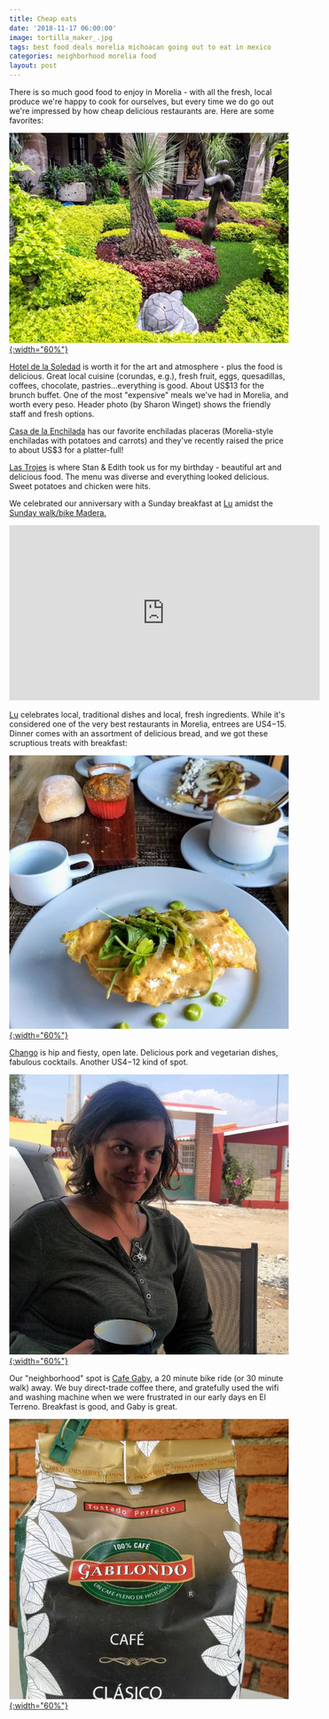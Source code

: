 ```yaml
---
title: Cheap eats
date: '2018-11-17 06:00:00'
image: tortilla_maker_.jpg
tags: best food deals morelia michoacan going out to eat in mexico
categories: neighborhood morelia food
layout: post
---
```


There is so much good food to enjoy in Morelia - with all the fresh, local produce we're happy to cook for ourselves, but every time we do go out we're impressed by how cheap delicious restaurants are. Here are some favorites:

[![](/images/hotel_de_la_soledad_.jpg){:width="60%"}](/images/hotel_de_la_soledad.jpg)

[Hotel de la Soledad](https://www.tripadvisor.com/Hotel_Review-g152771-d153649-Reviews-Hotel_de_la_Soledad-Morelia_Central_Mexico_and_Gulf_Coast.html) is worth it for the art and atmosphere - plus the food is delicious. Great local cuisine (corundas, e.g.), fresh fruit, eggs, quesadillas, coffees, chocolate, pastries...everything is good. About US$13 for the brunch buffet. One of the most "expensive" meals we've had in Morelia, and worth every peso.  Header photo (by Sharon Winget) shows the friendly staff and fresh options.



[Casa de la Enchilada](http://michoacan.travel/es/restaurantes/la-casa-de-la-enchilada.html) has our favorite enchiladas placeras (Morelia-style enchiladas with potatoes and carrots) and they've recently raised the price to about US$3 for a platter-full!



[Las Trojes](https://www.tripadvisor.com/Restaurant_Review-g152771-d967956-Reviews-Las_Trojes-Morelia_Central_Mexico_and_Gulf_Coast.html) is where Stan & Edith took us for my birthday - beautiful art and delicious food. The menu was diverse and everything looked delicious. Sweet potatoes and chicken were hits.



We celebrated our anniversary with a Sunday breakfast at [Lu]((https://www.tripadvisor.com/Restaurant_Review-g152771-d2078188-Reviews-Lu-Morelia_Central_Mexico_and_Gulf_Coast.html)) amidst the [Sunday walk/bike Madera.](https://reverdecer.annalisagross.com/2018/07/21/feliz-aniversario/)

<iframe width="560" height="315" src="https://www.youtube-nocookie.com/embed/pSOsD1T7wmg" frameborder="0" allow="accelerometer; autoplay; encrypted-media; gyroscope; picture-in-picture" allowfullscreen></iframe>

[Lu](https://www.tripadvisor.com/Restaurant_Review-g152771-d2078188-Reviews-Lu-Morelia_Central_Mexico_and_Gulf_Coast.html) celebrates local, traditional dishes and local, fresh ingredients. While it's considered one of the very best restaurants in Morelia, entrees are US$4-$15. Dinner comes with an assortment of delicious bread, and we got these scruptious treats with breakfast:

[![](/images/breakfast_lu_.jpg){:width="60%"}](/images/breakfast_lu.jpg)



[Chango](https://www.tripadvisor.com/Restaurant_Review-g152771-d3833208-Reviews-Chango_Restaurante-Morelia_Central_Mexico_and_Gulf_Coast.html) is hip and fiesty, open late. Delicious pork and vegetarian dishes, fabulous cocktails. Another US$4-$12 kind of spot.



[![](/images/anna_cafe_.jpg){:width="60%"}](/images/anna_cafe.jpg)

Our "neighborhood" spot is [Cafe Gaby](https://www.facebook.com/CaFe-de-Gaby-1673228209668570), a 20 minute bike ride (or 30 minute walk) away. We buy direct-trade coffee there, and gratefully used the wifi and washing machine when we were frustrated in our early days en El Terreno. Breakfast is good, and Gaby is great.

[![](/images/coffee_bag_square_.jpg){:width="60%"}](/images/coffee_bag_square.jpg)